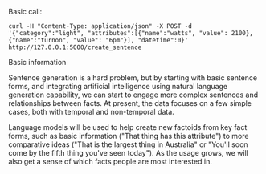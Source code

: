 

Basic call:

```
curl -H "Content-Type: application/json" -X POST -d '{"category":"light", "attributes":[{"name":"watts", "value": 2100}, {"name":"turnon", "value": "6pm"}], "datetime":0}' http://127.0.0.1:5000/create_sentence
```


Basic information

Sentence generation is a hard problem, but by starting with basic sentence forms, and integrating artificial intelligence using natural language generation capability, we can start to engage more complex sentences and relationships between facts.
At present, the data focuses on a few simple cases, both with temporal and non-temporal data.

Language models will be used to help create new factoids from key fact forms, such as basic information ("That thing has this attribute") to more comparative ideas ("That is the largest thing in Australia" or "You'll soon come by the fifth thing you've seen today").
As the usage grows, we will also get a sense of which facts people are most interested in.

